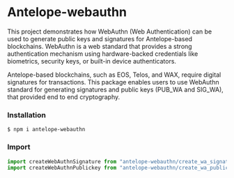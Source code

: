 # Antelope-webauthn

This project demonstrates how WebAuthn (Web Authentication) can be used to generate public keys and signatures for Antelope-based blockchains. WebAuthn is a web standard that provides a strong authentication mechanism using hardware-backed credentials like biometrics, security keys, or built-in device authenticators.

Antelope-based blockchains, such as EOS, Telos, and WAX, require digital signatures for transactions. This package enables users to use WebAuthn standard for generating signatures and public keys (PUB_WA and SIG_WA), that provided end to end cryptography.

### Installation

```
$ npm i antelope-webauthn
```

### Import

```js
import createWebAuthnSignature from "antelope-webauthn/create_wa_signature.js";
import createWebAuthnPublickey from "antelope-webauthn/create_wa_public_key.js";
```

